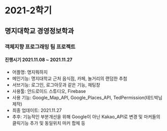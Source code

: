 # 2021-2학기
## 명지대학교 경영정보학과
### 객체지향 프로그래밍 팀 프로젝트

#### 진행시기 2021.11.08 ~ 2021.11.27

* 어플명: 명지뭐하지
* 메인기능: 명지대학교 근처 음식점, 카페, 놀거리의 랜덤한 추첨
* 서브기능: 로그인, 로그아웃과 같은 기능, 채팅창
* 사용툴: 안드로이드 스튜디오, Firebase
* 사용 기능: Google_Map_API, Google_Places_API, TedPermission(테드박님 제작)
* 최종 업데이트: 2021.11.27
* 추후: 기능적인 부분개선을 위해 Google이 아닌 Kakao_API로 변경 및 마커들의 클릭기능 추가 및 동일위치 마커 합체 등
